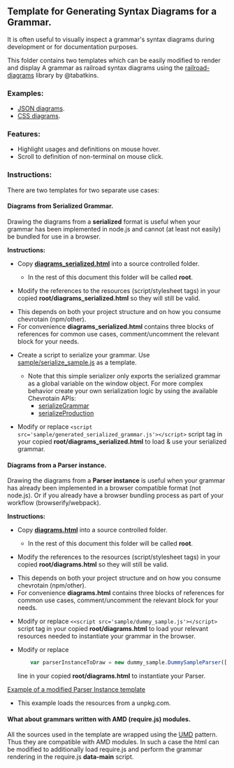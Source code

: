 ## Template for Generating Syntax Diagrams for a Grammar.
 
It is often useful to visually inspect a grammar's syntax diagrams during development
or for documentation purposes.

This folder contains two templates which can be easily modified to render and display
A grammar as railroad syntax diagrams using the [railroad-diagrams](https://github.com/tabatkins/railroad-diagrams)
library by @tabatkins.

### Examples:
* [JSON diagrams](http://sap.github.io/chevrotain/diagrams_sample/diagrams_sample.html).
* [CSS diagrams](https://rawgit.com/SAP/chevrotain/master/examples/grammars/css/css_diagrams.html).
 
 
### Features:
  * Highlight usages and definitions on mouse hover.
  * Scroll to definition of non-terminal on mouse click. 
 

### Instructions:
There are two templates for two separate use cases:

#### Diagrams from Serialized Grammar.
Drawing the diagrams from a **serialized** format is useful when your grammar has been implemented in node.js
and cannot (at least not easily) be bundled for use in a browser.

**Instructions:**
- Copy **[diagrams_serialized.html](https://github.com/SAP/chevrotain/blob/master/diagrams/diagrams_serialized.html)** into a source controlled folder.
  * In the rest of this document this folder will be called **root**.

- Modify the references to the resources (script/stylesheet tags) in your copied **root/diagrams_serialized.html** so they will still be valid.
 * This depends on both your project structure and on how you consume chevrotain (npm/other).
 * For convenience **diagrams_serialized.html** contains three blocks of references for common use cases,
   comment/uncomment the relevant block for your needs. 

- Create a script to serialize your grammar. Use [sample/serialize_sample.js](https://github.com/SAP/chevrotain/blob/master/diagrams/sample/serialize_sample.js)
  as a template. 
  * Note that this simple serializer only exports the serialized grammar as a global variable on the window object.
    For more complex behavior create your own serialization logic by using the available Chevrotain APIs:
    - [serializeGrammar](http://sap.github.io/chevrotain/documentation/0_25_1/modules/gast.html#serializegrammar) 
    - [serializeProduction](http://sap.github.io/chevrotain/documentation/0_25_1/modules/gast.html#serializeproduction)

- Modify or replace 
  ```<script src='sample/generated_serialized_grammar.js'></script>```
  script tag in your copied **root/diagrams_serialized.html** to load & use your serialized grammar.


#### Diagrams from a Parser instance.
Drawing the diagrams from a **Parser instance** is useful when your grammar has already been implemented in a browser compatible format
(not node.js). Or if you already have a browser bundling process as part of your workflow (browserify/webpack).

**Instructions:**
- Copy **[diagrams.html](https://github.com/SAP/chevrotain/blob/master/diagrams/diagrams.html)** into a source controlled folder.
  * In the rest of this document this folder will be called **root**.

- Modify the references to the resources (script/stylesheet tags) in your copied **root/diagrams.html** so they will still be valid.
 * This depends on both your project structure and on how you consume chevrotain (npm/other).
 * For convenience **diagrams.html** contains three blocks of references for common use cases,
   comment/uncomment the relevant block for your needs. 

- Modify or replace 
  ```<<script src='sample/dummy_sample.js'></script>``` 
  script tag in your copied **root/diagrams.html** to load your relevant resources needed to instantiate your grammar in the browser.
   
- Modify or replace 
   ```javascript
       var parserInstanceToDraw = new dummy_sample.DummySampleParser([]);
   ``` 
  line in your copied **root/diagrams.html** to instantiate your Parser.
  
   
[Example of a modified Parser Instance template](https://github.com/SAP/chevrotain/blob/master/examples/grammars/css/css_diagrams.html)
 * This example loads the resources from a unpkg.com.
   

#### What about grammars written with AMD (require.js) modules.
All the sources used in the template are wrapped using the [UMD](https://github.com/umdjs/umd) pattern.
Thus they are compatible with AMD modules. In such a case the html can be modified to additionally load require.js and perform
the grammar rendering in the require.js **data-main** script.
